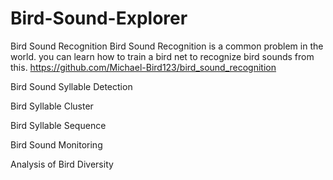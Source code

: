 # Bird-Sound-Explorer

Bird Sound Recognition
Bird Sound Recognition is a common problem in the world.
you can learn how to train a bird net to recognize bird sounds from this.
https://github.com/Michael-Bird123/bird_sound_recognition

Bird Sound Syllable Detection


Bird Syllable Cluster


Bird Syllable Sequence


Bird Sound Monitoring


Analysis of Bird Diversity

